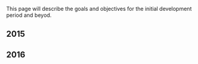 This page will describe the goals and objectives for the initial development
period and beyod.

2015
----

2016
----
